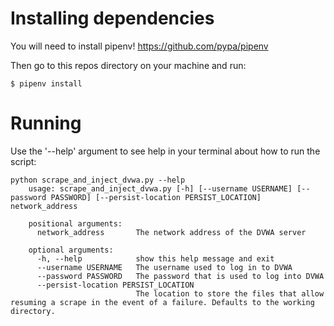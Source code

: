 # Installing dependencies

You will need to install pipenv! https://github.com/pypa/pipenv

Then go to this repos directory on your machine and run:

    $ pipenv install

# Running
Use the '--help' argument to see help in your terminal about how to run the script:

    python scrape_and_inject_dvwa.py --help
        usage: scrape_and_inject_dvwa.py [-h] [--username USERNAME] [--password PASSWORD] [--persist-location PERSIST_LOCATION] network_address

        positional arguments:
          network_address       The network address of the DVWA server

        optional arguments:
          -h, --help            show this help message and exit
          --username USERNAME   The username used to log in to DVWA
          --password PASSWORD   The password that is used to log into DVWA
          --persist-location PERSIST_LOCATION
                                The location to store the files that allow resuming a scrape in the event of a failure. Defaults to the working directory.
